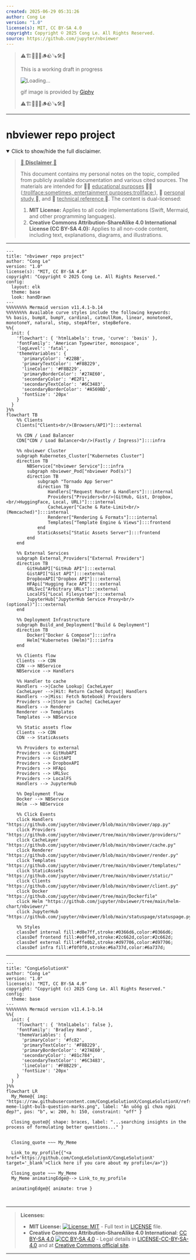 ```yaml
---
created: 2025-06-29 05:31:26
author: Cong Le
version: "1.0"
license(s): MIT, CC BY-SA 4.0
copyright: Copyright © 2025 Cong Le. All Rights Reserved.
source: https://github.com/jupyter/nbviewer
---
```



> ⚠️🏗️🚧🦺🧱🪵🪨🪚🛠️👷
> 
> This is a working draft in progress
> 
> ![Loading...](https://media2.giphy.com/media/v1.Y2lkPTc5MGI3NjExMXVjejV3dnVjc2o5MXd3eXBvcDR1cHlzbHQ1Z2R6YjY0ZHpmdjJ6OCZlcD12MV9pbnRlcm5hbF9naWZfYnlfaWQmY3Q9Zw/hL9q5k9dk9l0wGd4e0/giphy.gif)
>
> gif image is provided by [Giphy](https://giphy.com)
> 
> ⚠️🏗️🚧🦺🧱🪵🪨🪚🛠️👷


----




# nbviewer repo project
<details open>
<summary>Click to show/hide the full disclaimer.</summary>
   
> <ins>📢 **Disclaimer** 🚨</ins>
>
> This document contains my personal notes on the topic,
> compiled from publicly available documentation and various cited sources.
> The materials are intended for 👨‍🎓 <ins>educational purposes</ins> 👨‍🎓 (<ins>:trollface:sometimes, entertainment purposes:trollface:</ins>), 📖 <ins> personal study </ins> 📖, and 🔖 <ins> technical reference </ins> 🔖.
> The content is dual-licensed:
> 1. **MIT License:** Applies to all code implementations (Swift, Mermaid, and other programming languages).
> 2. **Creative Commons Attribution-ShareAlike 4.0 International License (CC BY-SA 4.0):** Applies to all non-code content, including text, explanations, diagrams, and illustrations.

</details>



----

```mermaid
---
title: "nbviewer repo project"
author: "Cong Le"
version: "1.0"
license(s): "MIT, CC BY-SA 4.0"
copyright: "Copyright © 2025 Cong Le. All Rights Reserved."
config:
  layout: elk
  theme: base
  look: handDrawn
---
%%%%%%%% Mermaid version v11.4.1-b.14
%%%%%%%% Available curve styles include the following keywords:
%% basis, bumpX, bumpY, cardinal, catmullRom, linear, monotoneX, monotoneY, natural, step, stepAfter, stepBefore.
%%{
  init: {
    'flowchart': { 'htmlLabels': true, 'curve': 'basis' },
    'fontFamily': 'American Typewriter, monospace',
    'logLevel': 'fatal',
    'themeVariables': {
      'primaryColor': '#22BB',
      'primaryTextColor': '#F8B229',
      'lineColor': '#F8B229',
      'primaryBorderColor': '#27AE60',
      'secondaryColor': '#E2F1',
      'secondaryTextColor': '#6C3483',
      'secondaryBorderColor': '#A569BD',
      'fontSize': '20px'
    }
  }
}%%
flowchart TB
    %% Clients
    Clients["Clients<br/>(Browsers/API)"]:::external

    %% CDN / Load Balancer
    CDN["CDN / Load Balancer<br/>(Fastly / Ingress)"]:::infra

    %% nbviewer Cluster
    subgraph Kubernetes_Cluster["Kubernetes Cluster"]
    direction TB
        NBService["nbviewer Service"]:::infra
        subgraph nbviewer_Pod["nbviewer Pod(s)"]
        direction TB
            subgraph "Tornado App Server"
            direction TB
                Handlers["Request Router & Handlers"]:::internal
                Providers["Providers<br/>(GitHub, Gist, Dropbox,<br/>HuggingFace, Local, URL)"]:::internal
                CacheLayer["Cache & Rate-Limit<br/>(Memcached)"]:::internal
                Renderer["Rendering & Formats"]:::internal
                Templates["Template Engine & Views"]:::frontend
            end
            StaticAssets["Static Assets Server"]:::frontend
        end
    end

    %% External Services
    subgraph External_Providers["External Providers"]
    direction TB
        GitHubAPI["GitHub API"]:::external
        GistAPI["Gist API"]:::external
        DropboxAPI["Dropbox API"]:::external
        HFApi["Hugging Face API"]:::external
        URLSvc["Arbitrary URLs"]:::external
        LocalFS["Local Filesystem"]:::external
        JupyterHub["JupyterHub Service Proxy<br/>(optional)"]:::external
    end

    %% Deployment Infrastructure
    subgraph Build_and_Deployment["Build & Deployment"]
    direction TB
        Docker["Docker & Compose"]:::infra
        Helm["Kubernetes (Helm)"]:::infra
    end

    %% Clients flow
    Clients --> CDN
    CDN --> NBService
    NBService --> Handlers

    %% Handler to cache
    Handlers -->|Cache Lookup| CacheLayer
    CacheLayer -->|Hit: Return Cached Output| Handlers
    Handlers -->|Miss: Fetch Notebook| Providers
    Providers -->|Store in Cache| CacheLayer
    Handlers --> Renderer
    Renderer --> Templates
    Templates --> NBService

    %% Static assets flow
    Clients --> CDN
    CDN --> StaticAssets

    %% Providers to external
    Providers --> GitHubAPI
    Providers --> GistAPI
    Providers --> DropboxAPI
    Providers --> HFApi
    Providers --> URLSvc
    Providers --> LocalFS
    Handlers --> JupyterHub

    %% Deployment flow
    Docker --> NBService
    Helm --> NBService

    %% Click Events
    click Handlers "https://github.com/jupyter/nbviewer/blob/main/nbviewer/app.py"
    click Providers "https://github.com/jupyter/nbviewer/tree/main/nbviewer/providers/"
    click CacheLayer "https://github.com/jupyter/nbviewer/blob/main/nbviewer/cache.py"
    click Renderer "https://github.com/jupyter/nbviewer/blob/main/nbviewer/render.py"
    click Templates "https://github.com/jupyter/nbviewer/tree/main/nbviewer/templates/"
    click StaticAssets "https://github.com/jupyter/nbviewer/tree/main/nbviewer/static/"
    click Clients "https://github.com/jupyter/nbviewer/blob/main/nbviewer/client.py"
    click Docker "https://github.com/jupyter/nbviewer/tree/main/Dockerfile"
    click Helm "https://github.com/jupyter/nbviewer/tree/main/helm-chart/nbviewer/"
    click JupyterHub "https://github.com/jupyter/nbviewer/blob/main/statuspage/statuspage.py"

    %% Styles
    classDef internal fill:#d0e7ff,stroke:#0366d6,color:#0366d6;
    classDef frontend fill:#e0ffe0,stroke:#2c662d,color:#2c662d;
    classDef external fill:#ffe0b2,stroke:#d97706,color:#d97706;
    classDef infra fill:#f0f0f0,stroke:#6a737d,color:#6a737d;

```

----

<!-- 
```mermaid
%% Current Mermaid version
info
```  -->


```mermaid
---
title: "CongLeSolutionX"
author: "Cong Le"
version: "1.0"
license(s): "MIT, CC BY-SA 4.0"
copyright: "Copyright (c) 2025 Cong Le. All Rights Reserved."
config:
  theme: base
---
%%%%%%%% Mermaid version v11.4.1-b.14
%%{
  init: {
    'flowchart': { 'htmlLabels': false },
    'fontFamily': 'Bradley Hand',
    'themeVariables': {
      'primaryColor': '#fc82',
      'primaryTextColor': '#F8B229',
      'primaryBorderColor': '#27AE60',
      'secondaryColor': '#81c784',
      'secondaryTextColor': '#6C3483',
      'lineColor': '#F8B229',
      'fontSize': '20px'
    }
  }
}%%
flowchart LR
  My_Meme@{ img: "https://raw.githubusercontent.com/CongLeSolutionX/CongLeSolutionX/refs/heads/main/assets/images/My-meme-light-bulb-question-marks.png", label: "Ăn uống gì chưa ngừi đẹp?", pos: "b", w: 200, h: 150, constraint: "off" }

  Closing_quote@{ shape: braces, label: "...searching insights in the process of formulating better questions..." }
    

  Closing_quote ~~~ My_Meme
    
  Link_to_my_profile{{"<a href='https://github.com/CongLeSolutionX/CongLeSolutionX' target='_blank'>Click here if you care about my profile</a>"}}

  Closing_quote ~~~ My_Meme
  My_Meme animatingEdge@--> Link_to_my_profile
  
  animatingEdge@{ animate: true }



```

---
>**Licenses:**
>
>- **MIT License:**  [![License: MIT](https://img.shields.io/badge/License-MIT-yellow.svg)](LICENSE) - Full text in [LICENSE](LICENSE) file.
>- **Creative Commons Attribution-ShareAlike 4.0 International**: [CC BY-SA 4.0](https://creativecommons.org/licenses/by-sa/4.0/) [![CC BY-SA 4.0](https://licensebuttons.net/l/by-sa/4.0/88x31.png)](https://creativecommons.org/licenses/by-sa/4.0/) - Legal details in [LICENSE-CC-BY-SA-4.0](THE_PAST/LICENSE-CC-BY-SA-4.0) and at [Creative Commons official site](https://creativecommons.org/licenses/by-sa/4.0/).
>
---